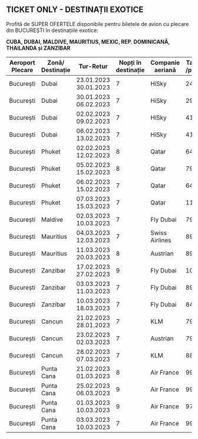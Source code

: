 ## TICKET ONLY - DESTINAȚII EXOTICE

Profită de SUPER OFERTELE disponibile pentru biletele de avion cu plecare din BUCUREȘTI  în destinațiile exotice:

**CUBA, DUBAI, MALDIVE, MAURITIUS, MEXIC, REP. DOMINICANĂ, THAILANDA și ZANZIBAR**

| Aeroport Plecare | Zonă/ Destinație | Tur-Retur             | Nopți în destinație | Companie aeriană | Tarif NET /pers(RT) |
| ---------------- | ---------------- | --------------------- | ------------------- | ---------------- | ------------------- |
| București        | Dubai            | 23.01.2023 30.01.2023 | 7                   | HiSky            | 247 €               |
| București        | Dubai            | 30.01.2023 06.02.2023 | 7                   | HiSky            | 297 €               |
| București        | Dubai            | 02.02.2023 09.02.2023 | 7                   | HiSky            | 417 €               |
| București        | Dubai            | 06.02.2023 13.02.2023 | 7                   | HiSky            | 417 €               |
| București        | Phuket           | 02.02.2023 12.02.2023 | 8                   | Qatar            | 649 €               |
| București        | Phuket           | 05.02.2023 15.02.2023 | 8                   | Qatar            | 799 €               |
| București        | Phuket           | 06.02.2023 15.02.2023 | 7                   | Qatar            | 649 €               |
| București        | Phuket           | 07.03.2023 15.03.2023 | 7                   | Qatar            | 1199 €              |
| București        | Maldive          | 02.03.2023 10.03.2023 | 7                   | Fly Dubai        | 799 €               |
| București        | Mauritius        | 04.03.2023 12.03.2023 | 7                   | Swiss Airlines   | 899 €               |
| București        | Mauritius        | 11.03.2023 20.03.2023 | 8                   | Austrian         | 899 €               |
| București        | Zanzibar         | 17.02.2023 27.02.2023 | 9                   | Fly Dubai        | 1099 €              |
| București        | Zanzibar         | 03.03.2023 11.03.2023 | 7                   | Fly Dubai        | 899 €               |
| București        | Zanzibar         | 10.03.2023 18.03.2023 | 7                   | Fly Dubai        | 847 €               |
| București        | Cancun           | 21.02.2023 28.01.2023 | 7                   | KLM              | 799 €               |
| București        | Cancun           | 23.02.2023 02.03.2023 | 7                   | Austrian         | 799 €               |
| București        | Cancun           | 28.02.2023 07.03.2023 | 7                   | KLM              | 889 €               |
| București        | Punta Cana       | 21.02.2023 01.03.2023 | 8                   | Air France       | 997 €               |
| București        | Punta Cana       | 25.02.2023 06.03.2023 | 9                   | Air France       | 999 €               |
| București        | Punta Cana       | 01.03.2023 10.03.2023 | 9                   | Air France       | 979 €               |
| București        | Punta Cana       | 03.03.2023 10.03.2023 | 7                   | Air France       | 999 €               |